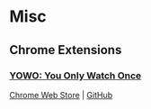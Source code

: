 # Misc

## Chrome Extensions
### [YOWO: You Only Watch Once](/misc/yowo)
[Chrome Web Store](https://chromewebstore.google.com/detail/you-only-watch-once-yowo/licbbogphmmjlffefkigjenihlogehgc) | [GitHub](https://github.com/YangSeungWon/you-only-watch-once)

